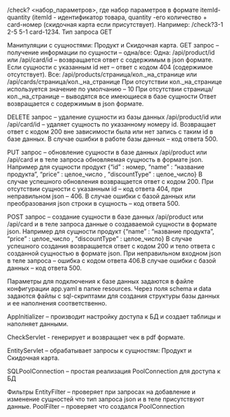 /check? <набор_параметров>, где набор параметров в формате itemId-quantity (itemId - идентификатор товара, quantity -его количество +  card-номер (скидочная карта если присутствует).
Например:  /check?3-1 2-5 5-1 card-1234. Тип запроса GET

Манипуляции с сущностями: Продукт и Скидочная карта.
GET запрос – получение информации по сущности – одна/все:
Одна:
/api/product/id или /api/card/id – возвращается ответ с содержимым в json формате. Если сущности с указанным id нет – ответ с кодом 404 (содержимое отсутствует).
Все:
/api/products/страница/кол._на_странице или  /api/cards/страница/кол._на_странице
При отсутствии кол._на_странице используется значение по умолчанию – 10
При отсутствии страница/кол._на_странице – выводятся все имеющиеся в базе сущности
Ответ возвращается с содержимым в json формате. 

DELETE запрос – удаление сущности из базы данных
/api/product/id или /api/card/id – удаляет сущность по указанному номеру id. Возвращает ответ с кодом 200 вне зависимости была или нет запись с таким id в базе данных. В случае ошибки в работе базы данных – код ответа 500.

PUT запрос – обновление сущности в базе данных
/api/product или /api/card и в теле запроса обновляемая сущность в формате json. Например для сущности продукт {“id” : номер, “name” : “название продукта”, “price” : целое_число , “discountType” : целое_число}
В случае успешного обновления возвращается ответ с кодом 200. При отсутствии сущности с указанным id – код ответа 404, при неправильном json – 406.  В случае ошибки с базой данных или преобразования json строки в сущность – код ответа 500.

POST запрос – создание сущности в базе данных
/api/product или /api/card и в теле запроса данные о создаваемой сущности в формате json. Например для сущности продукт {“name” : “название продукта”, “price” : целое_число , “discountType” : целое_число}
В случае успешного создания возвращается ответ с кодом 200 и тело ответа с созданной сущностью в формате json. При неправильном входном json в теле запроса – ошибка с кодом ответа 406.В случае ошибки с базой данных – код ответа 500.

Параметры для подключения к базе данных задаются в файле конфигурации app.yaml  в папке resources. Через поля  schema  и data  задаются файлы с sql-скриптами для создания структуры базы данных и ее наполнения соответственно.


AppInitializer – производит настройку доступа к БД и создает таблицы и наполняет данными.

CheckServlet - генерирует и возвращает чек в pdf формате.

EntityServlet – обрабатывает запросы к сущностям: Продукт и Скидочная карта.

SQLPoolConnection – простая реализация PoolConnection для доступа к БД

Фильтры 
EntityFilter – проверяет при запросах на добавление и изменение сущностей что тип запроса json и в теле присутствуют данные.
PoolFilter – проверяет что создался PoolConnection
